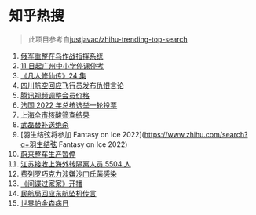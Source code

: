 # 知乎热搜

> 此项目参考自[justjavac/zhihu-trending-top-search](https://github.com/justjavac/zhihu-trending-top-search/blob/main/utils.ts)

<!-- BEGIN -->
  <!-- 最后更新时间:Mon Apr 11 2022 15:13:39 GMT+0000 (Coordinated Universal Time) -->
  1. [俄军重整在乌作战指挥系统](https://www.zhihu.com/search?q=俄乌局势)
1. [11 日起广州中小学停课停考](https://www.zhihu.com/search?q=广州疫情)
1. [《凡人修仙传》24 集](https://www.zhihu.com/search?q=凡人修仙传之魔道争锋二十四集)
1. [四川航空回应飞行员发布仇恨言论](https://www.zhihu.com/search?q=四川航空回应)
1. [腾讯视频调整会员价格](https://www.zhihu.com/search?q=腾讯视频会员价格)
1. [法国 2022 年总统选举一轮投票](https://www.zhihu.com/search?q=法国总统选举)
1. [上海全市核酸筛查结果](https://www.zhihu.com/search?q=上海全市核酸筛查结果)
1. [武磊替补送绝杀](https://www.zhihu.com/search?q=武磊)
1. [羽生结弦将参加 Fantasy on Ice 2022](https://www.zhihu.com/search?q=羽生结弦 Fantasy on Ice 2022)
1. [蔚来整车生产暂停](https://www.zhihu.com/search?q=蔚来停产)
1. [江苏接收上海外转隔离人员 5504 人](https://www.zhihu.com/search?q=上海隔离)
1. [费列罗巧克力涉嫌沙门氏菌感染](https://www.zhihu.com/search?q=费列罗)
1. [《间谍过家家》开播](https://www.zhihu.com/search?q=间谍过家家)
1. [民航局回应东航坠机传言](https://www.zhihu.com/search?q=民航局回应传言)
1. [世界帕金森病日](https://www.zhihu.com/search?q=世界帕金森病日)
  <!-- END -->